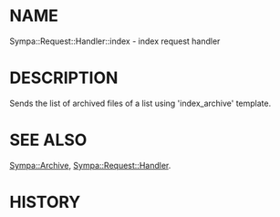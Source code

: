# NAME

Sympa::Request::Handler::index - index request handler

# DESCRIPTION

Sends the list of archived files of a list using 'index\_archive' template.

# SEE ALSO

[Sympa::Archive](./Sympa::Archive.3.md), [Sympa::Request::Handler](./Sympa::Request::Handler.3.md).

# HISTORY
